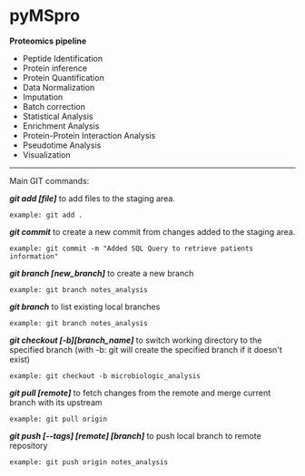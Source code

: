 # pyMSpro

**Proteomics pipeline**
* Peptide Identification
* Protein inference
* Protein Quantification
* Data Normalization
* Imputation
* Batch correction
* Statistical Analysis
* Enrichment Analysis
* Protein-Protein Interaction Analysis
* Pseudotime Analysis
* Visualization

---

Main GIT commands:

  _**git add [file]**_  to add files to the staging area.

    example: git add .

  _**git commit**_  to create a new commit from changes added to the staging area.

    example: git commit -m "Added SQL Query to retrieve patients information"

  _**git branch [new_branch]**_  to create a new branch

    example: git branch notes_analysis

  _**git branch**_  to list existing local branches

    example: git branch notes_analysis

  _**git checkout [-b][branch_name]**_  to switch working directory to the specified branch (with -b: git will create the specified branch if it doesn't exist)

    example: git checkout -b microbiologic_analysis

  _**git pull [remote]**_  to fetch changes from the remote and merge current branch with its upstream

    example: git pull origin

  _**git push [--tags] [remote] [branch]**_ to push local branch to remote repository

    example: git push origin notes_analysis
